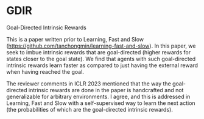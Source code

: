 # GDIR
Goal-Directed Intrinsic Rewards

This is a paper written prior to Learning, Fast and Slow (https://github.com/tanchongmin/learning-fast-and-slow).
In this paper, we seek to imbue intrinsic rewards that are goal-directed (higher rewards for states closer to the goal state). We find that agents with such goal-directed intrinsic rewards learn faster as compared to just having the external reward when having reached the goal.

The reviewer comments in ICLR 2023 mentioned that the way the goal-directed intrinsic rewards are done in the paper is handcrafted and not generalizable for arbitrary environments. I agree, and this is addressed in Learning, Fast and Slow with a self-supervised way to learn the next action (the probabilities of which are the goal-directed intrinsic rewards).
